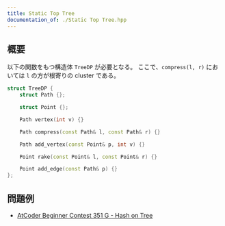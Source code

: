 ```yaml
---
title: Static Top Tree
documentation_of: ./Static Top Tree.hpp
---
```


## 概要
以下の関数をもつ構造体 `TreeDP` が必要となる。
ここで、`compress(l, r)` においては `l` の方が根寄りの cluster である。

```C++
struct TreeDP {
    struct Path {};

    struct Point {};

    Path vertex(int v) {}

    Path compress(const Path& l, const Path& r) {}

    Path add_vertex(const Point& p, int v) {}

    Point rake(const Point& l, const Point& r) {}

    Point add_edge(const Path& p) {}
};
```

## 問題例
- [AtCoder Beginner Contest 351 G - Hash on Tree](https://atcoder.jp/contests/abc351/tasks/abc351_g)